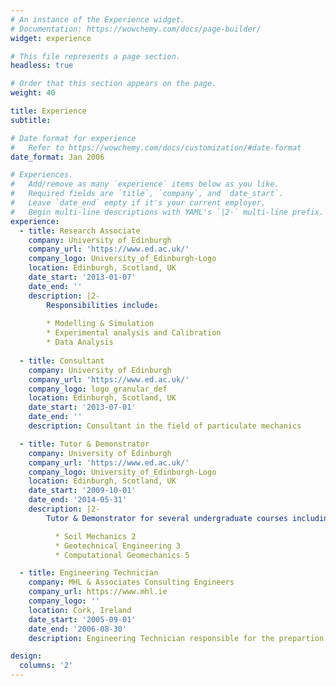 ```yaml
---
# An instance of the Experience widget.
# Documentation: https://wowchemy.com/docs/page-builder/
widget: experience

# This file represents a page section.
headless: true

# Order that this section appears on the page.
weight: 40

title: Experience
subtitle:

# Date format for experience
#   Refer to https://wowchemy.com/docs/customization/#date-format
date_format: Jan 2006

# Experiences.
#   Add/remove as many `experience` items below as you like.
#   Required fields are `title`, `company`, and `date_start`.
#   Leave `date_end` empty if it's your current employer.
#   Begin multi-line descriptions with YAML's `|2-` multi-line prefix.
experience:
  - title: Research Associate
    company: University of Edinburgh
    company_url: 'https://www.ed.ac.uk/'
    company_logo: University_of_Edinburgh-Logo
    location: Edinburgh, Scotland, UK
    date_start: '2013-01-07'
    date_end: ''
    description: |2-
        Responsibilities include:
        
        * Modelling & Simulation
        * Experimental analysis and Calibration
        * Data Analysis
        
  - title: Consultant
    company: University of Edinburgh
    company_url: 'https://www.ed.ac.uk/'
    company_logo: logo_granular_def
    location: Edinburgh, Scotland, UK
    date_start: '2013-07-01'
    date_end: ''
    description: Consultant in the field of particulate mechanics

  - title: Tutor & Demonstrator
    company: University of Edinburgh
    company_url: 'https://www.ed.ac.uk/'
    company_logo: University_of_Edinburgh-Logo
    location: Edinburgh, Scotland, UK
    date_start: '2009-10-01'
    date_end: '2014-05-31'
    description: |2-
        Tutor & Demonstrator for several undergraduate courses including:

          * Soil Mechanics 2
          * Geotechnical Engineering 3
          * Computational Geomechanics 5

  - title: Engineering Technician
    company: MHL & Associates Consulting Engineers
    company_url: https://www.mhl.ie
    company_logo: ''
    location: Cork, Ireland
    date_start: '2005-09-01'
    date_end: '2006-08-30'
    description: Engineering Technician responsible for the prepartion of technical drawings, design calculations and project documents.

design:
  columns: '2'
---
```

